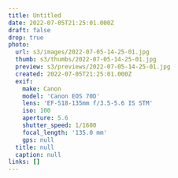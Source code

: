 ```yaml
---
title: Untitled
date: 2022-07-05T21:25:01.000Z
draft: false
drop: true
photo:
  url: s3/images/2022-07-05-14-25-01.jpg
  thumb: s3/thumbs/2022-07-05-14-25-01.jpg
  preview: s3/previews/2022-07-05-14-25-01.jpg
  created: 2022-07-05T21:25:01.000Z
  exif:
    make: Canon
    model: 'Canon EOS 70D'
    lens: 'EF-S18-135mm f/3.5-5.6 IS STM'
    iso: 100
    aperture: 5.6
    shutter_speed: 1/1600
    focal_length: '135.0 mm'
    gps: null
  title: null
  caption: null
links: []
---
```

